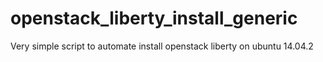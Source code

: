 # openstack_liberty_install_generic
Very simple script to automate install openstack liberty on ubuntu 14.04.2
